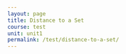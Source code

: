 ```yaml
---
layout: page
title: Distance to a Set
course: test
unit: unit1
permalink: /test/distance-to-a-set/
---
```









